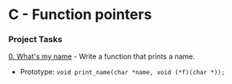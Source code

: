 # C - Function pointers

### Project Tasks
[0. What's my name](./0-print_name.c) - Write a function that prints a name.
- Prototype: `void print_name(char *name, void (*f)(char *));`



